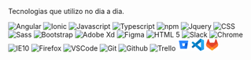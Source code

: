 
Tecnologias que utilizo no dia a dia.
<br>
<div align="left">
  <img src="https://cdn.jsdelivr.net/gh/devicons/devicon/icons/angularjs/angularjs-original.svg" alt="Angular" title="Angular" height="25" />
  <img src="https://cdn.jsdelivr.net/gh/devicons/devicon/icons/ionic/ionic-original.svg" alt="Ionic" title="Ionic" height="25" />
  <img src="https://cdn.jsdelivr.net/gh/devicons/devicon/icons/javascript/javascript-original.svg" alt="Javascript" title="Javascript" height="25" />
  <img src="https://cdn.jsdelivr.net/gh/devicons/devicon/icons/typescript/typescript-original.svg" alt="Typescript" title="Typescript" height="25" />
  <img src="https://cdn.jsdelivr.net/gh/devicons/devicon/icons/npm/npm-original-wordmark.svg" alt="npm" title="npm" height="25" />
  <img src="https://cdn.jsdelivr.net/gh/devicons/devicon/icons/jquery/jquery-original.svg" alt="Jquery" title="Jquery" height="25" />
  <img src="https://cdn.jsdelivr.net/gh/devicons/devicon/icons/css3/css3-original.svg" alt="CSS" title="CSS" height="25" />
  <img src="https://cdn.jsdelivr.net/gh/devicons/devicon/icons/sass/sass-original.svg" alt="Sass" title="Sass" height="25" />
  <img src="https://cdn.jsdelivr.net/gh/devicons/devicon/icons/bootstrap/bootstrap-original.svg" alt="Bootstrap" title="Bootstrap" height="25" />
  <img src="https://cdn.jsdelivr.net/gh/devicons/devicon/icons/xd/xd-plain.svg" alt="Adobe Xd" title="Adobe Xd" height="25" />
  <img src="https://cdn.jsdelivr.net/gh/devicons/devicon/icons/figma/figma-original.svg" alt="Figma" title="Figma" height="25" />
  <img src="https://cdn.jsdelivr.net/gh/devicons/devicon/icons/html5/html5-original.svg" alt="HTML 5" title="HTML 5" height="25" />
  <img src="https://cdn.jsdelivr.net/gh/devicons/devicon/icons/slack/slack-original.svg" alt="Slack" title="Slack" height="25" />
  <img src="https://cdn.jsdelivr.net/gh/devicons/devicon/icons/chrome/chrome-original.svg" alt="Chrome" title="Chrome" height="25" />
  <img src="https://cdn.jsdelivr.net/gh/devicons/devicon/icons/ie10/ie10-original.svg" alt="IE10" title="IE10" height="25" />
  <img src="https://cdn.jsdelivr.net/gh/devicons/devicon/icons/firefox/firefox-original.svg" alt="Firefox" title="Firefox" height="25" />
  <img src="https://cdn.jsdelivr.net/gh/devicons/devicon/icons/vscode/vscode-original.svg" alt="VSCode" title="VSCode" height="25" />
  <img src="https://cdn.jsdelivr.net/gh/devicons/devicon/icons/git/git-original.svg" alt="Git" title="Git" height="25" />
  <img src="https://cdn.jsdelivr.net/gh/devicons/devicon/icons/github/github-original.svg" alt="Github" title="Github" height="25" />
  <img src="https://cdn.jsdelivr.net/gh/devicons/devicon/icons/trello/trello-plain.svg" alt="Trello" title="Trello" height="25" />
  <img src="https://github.com/devicons/devicon/blob/v2.15.1/icons/bitbucket/bitbucket-original.svg" alt="Bitbucket" title="Bitbucket" height="25" />
  <img src="https://github.com/devicons/devicon/blob/v2.15.1/icons/vscode/vscode-original.svg" alt="VSCode" title="VSCode" height="25" />
  <img src="https://github.com/devicons/devicon/blob/v2.15.1/icons/gitlab/gitlab-original.svg" alt="VSCode" title="VSCode" height="25" />
</div>

<!--
**baptistellafe/baptistellafe** is a ✨ _special_ ✨ repository because its `README.md` (this file) appears on your GitHub profile.

Here are some ideas to get you started:

- 🔭 I’m currently working on ...
- 🌱 I’m currently learning ...
- 👯 I’m looking to collaborate on ...
- 🤔 I’m looking for help with ...
- 💬 Ask me about ...
- 📫 How to reach me: ...
- 😄 Pronouns: ...
- ⚡ Fun fact: ...
-->

